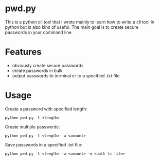 # pwd.py
This is a python cli tool that i wrote mainly to learn how to write a cli tool in python but is also kind of useful.
The main goal is to create secure passwords in your command line.

# Features
- obviously create secure passwords
- create passwords in bulk
- output passwords to terminal or to a specified .txt file

# Usage
Create a password with specified length:
```
python pwd.py -l <length>
```
Create multiple passwords:
```
python pwd.py -l <length> -a <amount>
```
Save passwords in a specified .txt file:
```
python pwd.py -l <length> -a <amount> -o <path to file>
